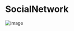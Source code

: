 # SocialNetwork
![image](https://user-images.githubusercontent.com/15153745/121809933-6eb07080-cc7c-11eb-866c-ec2375fc242e.png)
